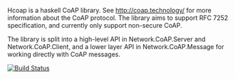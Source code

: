 Hcoap is a haskell CoAP library. See http://coap.technology/ for more information about the CoAP
protocol. The library aims to support RFC 7252 specification, and currently only support non-secure
CoAP.

The library is split into a high-level API in Network.CoAP.Server and Network.CoAP.Client, and a lower layer API in Network.CoAP.Message for working directly with CoAP messages.

[![Build Status](https://travis-ci.org/lulf/hcoap.svg?branch=master)](https://travis-ci.org/lulf/hcoap)
